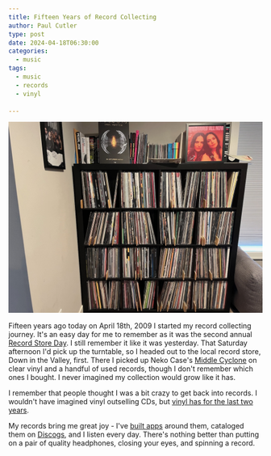 ```yaml
---
title: Fifteen Years of Record Collecting
author: Paul Cutler 
type: post 
date: 2024-04-18T06:30:00
categories:
  - music
tags:
  - music
  - records
  - vinyl

---
```

![My record collection](record-shelf.jpeg)

Fifteen years ago today on April 18th, 2009 I started my record collecting journey.  It's an easy day for me to remember as it was the second annual [Record Store Day](https://en.wikipedia.org/wiki/Record_Store_Day).  I still remember it like it was yesterday.  That Saturday afternoon I'd pick up the turntable, so I headed out to the local record store, Down in the Valley, first.  There I picked up Neko Case's [Middle Cyclone](https://www.discogs.com/release/2237070-Neko-Case-Middle-Cyclone) on clear vinyl and a handful of used records, though I don't remember which ones I bought.  I never imagined my collection would grow like it has.

I remember that people thought I was a bit crazy to get back into records.  I wouldn't have imagined vinyl outselling CDs, but [vinyl has for the last two years](https://www.theverge.com/2024/3/26/24112369/riaa-2023-music-revenue-streaming-vinyl-cds-physical-media).

My records bring me great joy - I've [built apps](https://silversaucer.com) around them, cataloged them on [Discogs](https://www.discogs.com), and I listen every day.  There's nothing better than putting on a pair of quality headphones, closing your eyes, and spinning a record.